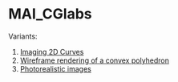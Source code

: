 # MAI_CGlabs

Variants:
1. [Imaging 2D Curves](CG/Lab1/LR1.pdf)
2. [Wireframe rendering of a convex polyhedron](CG/Lab2/LR2.pdf)
3. [Photorealistic images](CG/Lab3/LR3.pdf)
